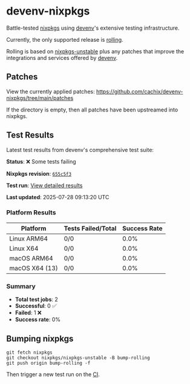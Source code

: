 # devenv-nixpkgs

Battle-tested [nixpkgs](https://github.com/NixOS/nixpkgs) using [devenv](https://devenv.sh/)'s extensive testing infrastructure.

Currently, the only supported release is [rolling](https://github.com/cachix/devenv-nixpkgs/tree/rolling).

Rolling is based on [nixpkgs-unstable](https://github.com/NixOS/nixpkgs/tree/nixpkgs-unstable)
plus any patches that improve the integrations and services offered by [devenv](https://github.com/cachix/devenv).

## Patches

View the currently applied patches: https://github.com/cachix/devenv-nixpkgs/tree/main/patches

If the directory is empty, then all patches have been upstreamed into nixpkgs.

## Test Results

Latest test results from devenv's comprehensive test suite:

<!-- TEST_RESULTS_START -->
**Status**: ❌ Some tests failing

**Nixpkgs revision**: [`655c5f3`](https://github.com/NixOS/nixpkgs/commit/655c5f3465b8b8338c50d1e8b64a9e1aed5adbdc)

**Test run**: [View detailed results](https://github.com/cachix/devenv-nixpkgs/actions/runs/16564946649)

**Last updated**: 2025-07-28 09:13:20 UTC

### Platform Results

| Platform | Tests Failed/Total | Success Rate |
|----------|-------------------|--------------|
| Linux ARM64 | 0/0 | 0.0% |
| Linux X64 | 0/0 | 0.0% |
| macOS ARM64 | 0/0 | 0.0% |
| macOS X64 (13) | 0/0 | 0.0% |

### Summary

- **Total test jobs**: 2
- **Successful**: 0 ✅
- **Failed**: 1 ❌
- **Success rate**: 0%

<!-- TEST_RESULTS_END -->



## Bumping nixpkgs

```
git fetch nixpkgs
git checkout nixpkgs/nixpkgs-unstable -B bump-rolling
git push origin bump-rolling -f
```

Then trigger a new test run on the [CI](https://github.com/cachix/devenv-nixpkgs/actions/workflows/devenv.yml).
